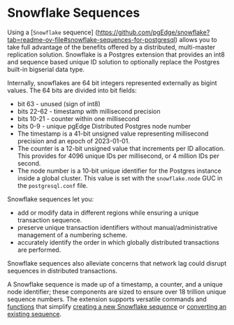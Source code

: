 # Snowflake Sequences

Using a [`Snowflake` sequence] (https://github.com/pgEdge/snowflake?tab=readme-ov-file#snowflake-sequences-for-postgresql) allows you to take full advantage of the benefits offered by a distributed, multi-master replication solution. Snowflake is a Postgres extension that provides an int8 and sequence based unique ID solution to optionally replace the Postgres built-in bigserial data type. 

Internally, snowflakes are 64 bit integers represented externally as bigint values. The 64 bits are divided into bit fields:

* bit  63    - unused (sign of int8)
* bits 22-62 - timestamp with millisecond precision
* bits 10-21 - counter within one millisecond
* bits 0-9   - unique pgEdge Distributed Postgres node number
* The timestamp is a 41-bit unsigned value representing millisecond precision and an epoch of 2023-01-01.
* The counter is a 12-bit unsigned value that increments per ID allocation. This provides for 4096 unique IDs per millisecond, or 4 million IDs per second.
* The node number is a 10-bit unique identifier for the Postgres instance inside a global cluster. This value is set with the `snowflake.node` GUC in the `postgresql.conf` file.

Snowflake sequences let you:

* add or modify data in different regions while ensuring a unique transaction sequence.
* preserve unique transaction identifiers without manual/administrative management of a numbering scheme.
* accurately identify the order in which globally distributed transactions are performed.

Snowflake sequences also alleviate concerns that network lag could disrupt sequences in distributed transactions.

A Snowflake sequence is made up of a timestamp, a counter, and a unique node identifier; these components are sized to ensure over 18 trillion unique sequence numbers. The extension supports versatile commands and [functions](./snowflake_functions.md) that simplify [creating a new Snowflake sequence](./creating.md) or [converting an existing sequence](./converting.md).
